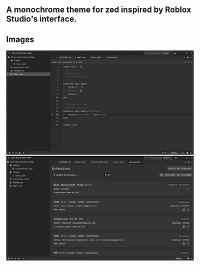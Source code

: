 ## A monochrome theme for zed inspired by Roblox Studio's interface.


## Images
![alt text](Images/screenshot1.png "Screenshot")
![alt text](Images/screenshot2.png "Screenshot2")

